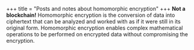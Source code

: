 +++
title = "Posts and notes about homomorphic encryption"
+++
**Not a blockchain!** Homomorphic encryption is the conversion of data into ciphertext
that can be analyzed and worked with as if it were still in its original form.
Homomorphic encryption enables complex mathematical operations to be performed on
encrypted data without compromising the encryption.

